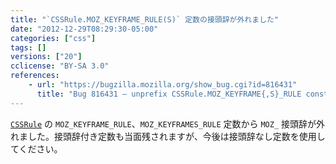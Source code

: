 ```yaml
---
title: "`CSSRule.MOZ_KEYFRAME_RULE(S)` 定数の接頭辞が外れました"
date: "2012-12-29T08:29:30-05:00"
categories: ["css"]
tags: []
versions: ["20"]
cclicense: "BY-SA 3.0"
references:
    - url: "https://bugzilla.mozilla.org/show_bug.cgi?id=816431"
      title: "Bug 816431 – unprefix CSSRule.MOZ_KEYFRAME{,S}_RULE constants"
---
```

[`CSSRule`](https://developer.mozilla.org/ja/docs/DOM/cssRule) の `MOZ_KEYFRAME_RULE`、`MOZ_KEYFRAMES_RULE` 定数から `MOZ_` 接頭辞が外れました。接頭辞付き定数も当面残されますが、今後は接頭辞なし定数を使用してください。
